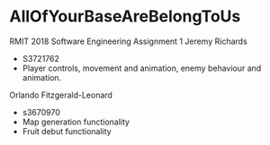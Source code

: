 # AllOfYourBaseAreBelongToUs
RMIT 2018 Software Engineering
Assignment 1
Jeremy Richards
- S3721762
- Player controls, movement and animation, enemy behaviour and animation.


Orlando Fitzgerald-Leonard
- s3670970
- Map generation functionality
- Fruit debut functionality
